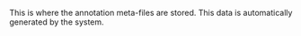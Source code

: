 This is where the annotation meta-files are stored. This data is automatically generated by the system.
